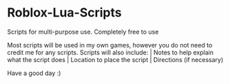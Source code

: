 # Roblox-Lua-Scripts
Scripts for multi-purpose use. Completely free to use

Most scripts will be used in my own games, however you do not need to credit me for any scripts. 
Scripts will also include:
  | Notes to help explain what the script does
  | Location to place the script
  | Directions (if necessary)

Have a good day :)
